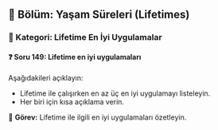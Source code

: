 ## 📘 Bölüm: Yaşam Süreleri (Lifetimes)  
### 🔹 Kategori: Lifetime En İyi Uygulamalar  
#### ❓ Soru 149: Lifetime en iyi uygulamaları

Aşağıdakileri açıklayın:

- Lifetime ile çalışırken en az üç en iyi uygulamayı listeleyin.
- Her biri için kısa açıklama verin.

🔧 **Görev:** Lifetime ile ilgili en iyi uygulamaları özetleyin.
